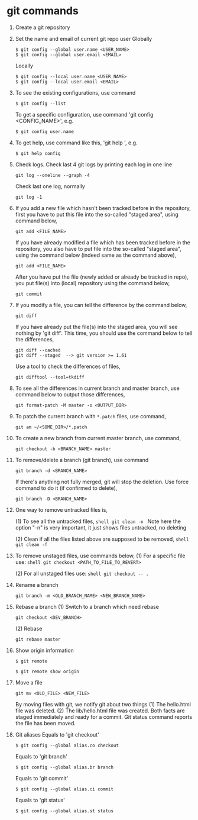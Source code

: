 # git commands
1.	Create a git repository

2.	Set the name and email of current git repo user
	Globally
	
    ```shell
	$ git config --global user.name <USER_NAME>
    $ git config --global user.email <EMAIL>
	```
    Locally
	```shell
	$ git config --local user.name <USER_NAME>
	$ git config --local user.email <EMAIL>
	```
	
3.	To see the existing configurations, use command
    ```shell
	$ git config --list
    ```
	To get a specific configuration, use command 'git config <CONFIG_NAME>', e.g.
    ```shell
	$ git config user.name
    ```

4.	To get help, use command like this, 'git help <KEYWORD>', e.g.
    ```shell
	$ git help config
    ```

5.	Check logs.
	Check last 4 git logs by printing each log in one line
    
	```shell
    git log --oneline --graph -4
	```
    Check last one log, normally
	```shell
    git log -1
	```
	
6.	If you add a new file which hasn't been tracked before in the repository,
	first you have to put this file into the so-called "staged area", using command below,
    
	```shell
    git add <FILE_NAME>
	```
	
	If you have already modified a file which has been tracked before in the repository,
    you also have to put file into the so-called "staged area", using the command below (indeed same as the command above),
	```shell
    git add <FILE_NAME>
	```
	
    After you have put the file (newly added or already be tracked in repo), you put file(s) into (local) repository using the command below,
	```shell
    git commit
	```
	
7.	If you modify a file, you can tell the difference by the command below,
    ```shell
	git diff
    ```
	
	If you have already put the file(s) into the staged area, you will see nothing by 'git diff'.
	This time, you should use the command below to tell the differences,
    ```shell
	git diff --cached 
	git diff --staged  --> git version >= 1.61
    ```
	
	Use a tool to check the differences of files,
    ```shell
	git difftool --tool=tkdiff
    ```
	
8.	To see all the differences in current branch and master branch, use command below to output those differences,
    ```shell
	git format-patch -M master -o <OUTPUT_DIR>
    ```
	
9.	To patch the current branch with `*.patch` files, use command,
    ```shell
	git am ~/<SOME_DIR>/*.patch
    ```

10.	To create a new branch from current master branch, use command,
    ```shell
	git checkout -b <BRANCH_NAME> master
    ```
	
11.	To remove/delete a branch (git branch), use command
	
    ```shell
	git branch -d <BRANCH_NAME>
    ```
	
	If there's anything not fully merged, git will stop the deletion. Use force command to do it (if confirmed to delete),
	
    ```shell
	git branch -D <BRANCH_NAME>
    ```

12.	One way to remove untracked files is,

	(1) To see all the untracked files,
        ```shell
	git clean -n
        ```
	Note here the option "-n" is very important, it just shows files untracked, no deleting
	
	(2) Clean if all the files listed above are supposed to be removed,
        ```shell
	git clean -f
        ```
	
13.	To remove unstaged files, use commands below,
	(1)	For a specific file use:
        ```shell
	git checkout <PATH_TO_FILE_TO_REVERT>
        ```
	
	(2)	For all unstaged files use:
        ```shell
	git checkout -- .
        ```

14.	Rename a branch
    ```shell
	git branch -m <OLD_BRANCH_NAME> <NEW_BRANCH_NAME>
    ```

15.	Rebase a branch
	(1)    Switch to a branch which need rebase
     
	   ```shell
     git checkout <DEV_BRANCH>
	   ```
     (2)	Rebase
	   ```shell
     git rebase master
	   ```
	
16. Show origin information
    ```shell
	$ git remote
    ```
	
    ```shell
	$ git remote show origin
    ```

17. Move a file
    ```shell
	git mv <OLD_FILE> <NEW_FILE>
    ```
	
	By moving files with git, we notify git about two things
	(1) The hello.html file was deleted.
	(2) The lib/hello.html file was created.
	Both facts are staged immediately and ready for a commit. Git status command reports the file has been moved.
	
18. Git aliases
	Equals to 'git checkout'
    
	```shell
    $ git config --global alias.co checkout
	```
	
    Equals to 'git branch'
	```shell
    $ git config --global alias.br branch
	```
	
    Equals to 'git commit'
	```shell
    $ git config --global alias.ci commit
	```
	
    Equals to 'git status'
	```shell
    $ git config --global alias.st status
    ```
